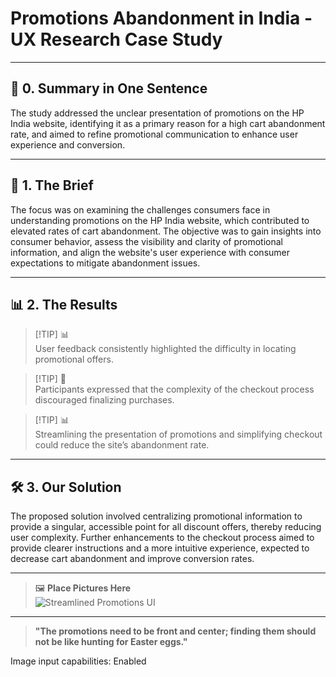 # Promotions Abandonment in India - UX Research Case Study

---

## 📖 **0. Summary in One Sentence**

The study addressed the unclear presentation of promotions on the HP India website, identifying it as a primary reason for a high cart abandonment rate, and aimed to refine promotional communication to enhance user experience and conversion.

---

## 💬 **1. The Brief**

The focus was on examining the challenges consumers face in understanding promotions on the HP India website, which contributed to elevated rates of cart abandonment. The objective was to gain insights into consumer behavior, assess the visibility and clarity of promotional information, and align the website's user experience with consumer expectations to mitigate abandonment issues.

---

## 📊 **2. The Results**

> [!TIP] 📊  
> User feedback consistently highlighted the difficulty in locating promotional offers.

> [!TIP] 💬  
> Participants expressed that the complexity of the checkout process discouraged finalizing purchases.

> [!TIP] 📊  
> Streamlining the presentation of promotions and simplifying checkout could reduce the site’s abandonment rate.

---

## 🛠️ **3. Our Solution**

The proposed solution involved centralizing promotional information to provide a singular, accessible point for all discount offers, thereby reducing user complexity. Further enhancements to the checkout process aimed to provide clearer instructions and a more intuitive experience, expected to decrease cart abandonment and improve conversion rates.

---

> 🖼️ **Place Pictures Here**  
![Streamlined Promotions UI](https://via.placeholder.com/400)

---

> **"The promotions need to be front and center; finding them should not be like hunting for Easter eggs."**  

Image input capabilities: Enabled

